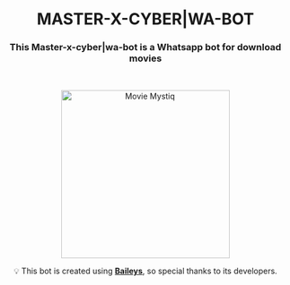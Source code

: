 <h1 align="center">MASTER-X-CYBER|WA-BOT</h1>
<h3 align="center">This Master-x-cyber|wa-bot is a Whatsapp bot for download movies</h3>
<br>
<p align="center">
  <img src="https://telegra.ph/file/05f14af66f908d5a6e8c3.jpg" alt="Movie Mystiq" height="300">
</p>

<p align="center">  
  💡 This bot is created using <strong><a href="https://github.com/WhiskeySockets/Baileys">Baileys</a></strong>, so special thanks to its developers.
</p>